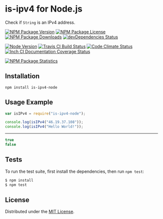 # is-ipv4 for Node.js

Check if `String` is an IPv4 address.

[![NPM Package Version][npm-package-version-badge]][npm-package-url]
[![NPM Package License][npm-package-license-badge]][npm-package-license-url]
[![NPM Package Downloads][npm-package-downloads-badge]][npm-package-url]
[![devDependencies Status][devDependencies-status-badge]][devDependencies-status-page-url]

[![Node Version][node-version-badge]][node-downloads-page-url]
[![Travis CI Build Status][travis-ci-build-status-badge]][travis-ci-build-status-page-url]
[![Code Climate Status][code-climate-status-badge]][code-climate-status-page-url]
[![Inch CI Documentation Coverage Status][inch-ci-documentation-coverage-status-badge]][inch-ci-documentation-coverage-status-page-url]

[![NPM Package Statistics][npm-package-statistics-badge]][npm-package-url]

## Installation

`npm install is-ipv4-node`

## Usage Example

```javascript
var isIPv4 = require("is-ipv4-node");

console.log(isIPv4("46.19.37.108"));
console.log(isIPv4("Hello World!"));
```

***

```javascript
true
false
```

## Tests

To run the test suite, first install the dependencies, then run `npm test`:

```bash
$ npm install
$ npm test
```

## License

Distributed under the [MIT License](LICENSE).

[npm-package-url]: https://npmjs.org/package/is-ipv4-node

[npm-package-version-badge]: https://img.shields.io/npm/v/is-ipv4-node.svg?style=flat-square

[npm-package-license-badge]: https://img.shields.io/npm/l/is-ipv4-node.svg?style=flat-square
[npm-package-license-url]: http://opensource.org/licenses/MIT

[npm-package-downloads-badge]: https://img.shields.io/npm/dm/is-ipv4-node.svg?style=flat-square

[devDependencies-status-badge]: https://david-dm.org/AnatoliyGatt/is-ipv4-node/dev-status.svg?style=flat-square
[devDependencies-status-page-url]: https://david-dm.org/AnatoliyGatt/is-ipv4-node#info=devDependencies

[node-version-badge]: https://img.shields.io/node/v/is-ipv4-node.svg?style=flat-square
[node-downloads-page-url]: https://nodejs.org/download/

[travis-ci-build-status-badge]: https://img.shields.io/travis/AnatoliyGatt/is-ipv4-node.svg?style=flat-square
[travis-ci-build-status-page-url]: https://travis-ci.org/AnatoliyGatt/is-ipv4-node

[code-climate-status-badge]: https://img.shields.io/codeclimate/github/AnatoliyGatt/is-ipv4-node.svg?style=flat-square
[code-climate-status-page-url]: https://codeclimate.com/github/AnatoliyGatt/is-ipv4-node

[inch-ci-documentation-coverage-status-badge]: https://inch-ci.org/github/AnatoliyGatt/is-ipv4-node.svg?style=flat-square
[inch-ci-documentation-coverage-status-page-url]: https://inch-ci.org/github/AnatoliyGatt/is-ipv4-node

[npm-package-statistics-badge]: https://nodei.co/npm/is-ipv4-node.png?downloads=true&downloadRank=true&stars=true
